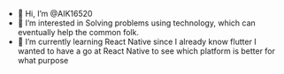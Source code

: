 - 👋 Hi, I’m @AIK16520
- 👀 I’m interested in Solving problems using technology, which can eventually help the common folk.
- 🌱 I’m currently learning React Native since I already know flutter I wanted to have a go at React Native to see which platform is better for what purpose

